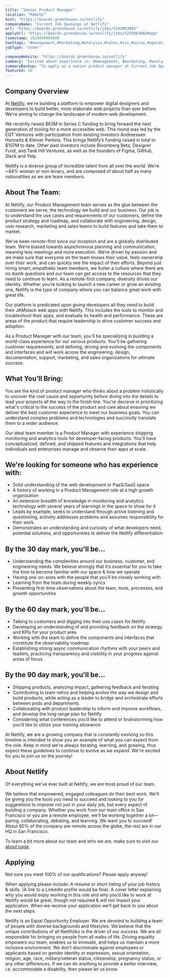 ```yaml
---
title: "Senior Product Manager"
location: "Remote"
host: "https://boards.greenhouse.io/netlify"
companyName: "Current Job Openings at Netlify"
url: "https://boards.greenhouse.io/netlify/jobs/5292063002"
applyUrl: "https://boards.greenhouse.io/netlify/jobs/5292063002#app"
timestamp: 1624060800000
hashtags: "#management,#marketing,#analysis,#sales,#css,#ui/ux,#operations,#communication,#git,#rest"
jobType: "other"

companyWebsite: "https://boards.greenhouse.io/netlify"
summary: "Excited about experience in: #management, #marketing, #analysis? Check out this job post!"
summaryBackup: "To apply as a senior product manager at Current Job Openings at Netlify, you preferably need to have some #management, #marketing, #analysis."
featured: 20
---
```


## Company Overview

At [Netlify](https://www.netlify.com/about/), we're building a platform to empower digital designers and developers to build better, more elaborate web projects than ever before. We're aiming to change the landscape of modern web development. 

We recently raised $63M in Series C funding to bring forward the next generation of tooling for a more accessible web. This round was led by the EQT Ventures with participation from existing investors Andreessen Horowitz & Kleiner Perkins. This brings Netlify’s funding raised in total to $107M to date. Other past investors include Bloomberg Beta, Designer Fund, and Tank Hill Ventures, as well as the founders of Figma, GitHub, Slack and Yelp.

Netlify is a diverse group of incredible talent from all over the world. We’re ~44% woman or non-binary, and are composed of about half as many nationalities as we are team members.

## About The Team: 

At Netlify, our Product Management team serves as the glue between the customers we serve, the technology we build and our business. Our job is to understand the use cases and requirements of our customers, define the product strategy and roadmap, and collaborate with engineering, design, user research, marketing and sales teams to build features and take them to market.

We’ve been remote-first since our inception and are a globally distributed team. We’re biased towards asynchronous planning and communication, meaning less meetings and more execution. We’re driven by passion and we make sure that everyone on the team knows their value, feels ownership over their work, and can quickly see the impact of their efforts. Beyond just hiring smart, empathetic team members, we foster a culture where there are no dumb questions and our team can get access to the resources that they need to continue to learn. As a remote-first company, diversity drives our identity. Whether you’re looking to launch a new career or grow an existing one, Netlify is the type of company where you can balance great work with great life.

Our platform is predicated upon giving developers all they need to build their JAMstack web apps with Netlify. This includes the tools to monitor and troubleshoot their apps, and evaluate its health and performance. These are areas of the product that require leadership to drive customer success and adoption.

As a Product Manager with our team, you'll be specializing in building a world-class experience for our various products. You'll be gathering customer requirements, and defining, driving and evolving the components and interfaces and will work across the engineering, design, documentation, support, marketing, and sales organizations for ultimate success.

## What You’ll Bring: 

You are the kind of product manager who thinks about a problem holistically to uncover the root cause and opportunity before diving into the details to lead your projects all the way to the finish line. You're decisive in prioritizing what's critical to the success of the product and care about ensuring we deliver the best customer experience to meet our business goals. You can understand complex problems and technologies and succinctly translate them to a wider audience.

Our ideal team member is a Product Manager with experience shipping monitoring and analytics tools for developer-facing products. You'll have conceptualized, defined, and shipped features and integrations that help individuals and enterprises manage and observe their apps at scale.

## We're looking for someone who has experience with:

*   Solid understanding of the web development or PaaS/SaaS space
*   A history of working in a Product Management role at a high growth organization
*   An extensive breadth of knowledge in monitoring and analytics technology with several years of learnings in the space to show for it
*   Leads by example, seeks to understand through active listening and questioning, actively addresses problems and assumes responsibility for their work.
*   Demonstrates an understanding and curiosity of what developers need, potential solutions, and opportunities to deliver the Netlify differentiation

## By the 30 day mark, you'll be...

*   Understanding the complexities around our business, customer, and engineering needs. We believe strongly that it’s essential for you to take the time to become familiar with our space & how we operate
*   Having one-on-ones with the people that you’ll be closely working with
*   Learning from the team during weekly syncs
*   Presenting first-time observations about the team, tools, processes, and growth opportunities

## By the 60 day mark, you'll be...

*   Talking to customers and digging into their use cases for Netlify
*   Developing an understanding of and providing feedback on the strategy and KPIs for your product area
*   Working with the team to define the components and interfaces that constitute the observability roadmap
*   Establishing strong async communication rhythms with your peers and leaders, practicing transparency and visibility in your progress against areas of focus

## By the 90 day mark, you'll be...

*   Shipping products, analyzing impact, gathering feedback and iterating
*   Contributing to team retros and helping evolve the way we design and build products, while acting as a leader to bridge and orchestrate efforts between pods and departments
*   Collaborating with product leadership to inform and improve workflows, and develop the long range plan for Netlify
*   Considering what conferences you’d like to attend or brainstorming how you’d like to utilize your training allowance

At Netlify, we are a growing company that is constantly evolving so this timeline is intended to show you an example of what you can expect from the role. Keep in mind we're always iterating, learning, and growing, thus expect these guidelines to continue to evolve as we expand. We're excited for you to join us on the journey!

## About Netlify

Of everything we've ever built at Netlify, we are most proud of our team.

We believe that empowered, engaged colleagues do their best work. We’ll be giving you the tools you need to succeed and looking to you for suggestions to improve not just in your daily job, but every aspect of building a company. Whether you work from our main office in San Francisco or you are a remote employee, we’ll be working together a lot—paring, collaborating, debating, and learning. We want you to succeed! About 60% of the company are remote across the globe, the rest are in our HQ in San Francisco. 

To learn a bit more about our team and who we are, make sure to visit our [about page](http://netlify.com/about).

## Applying

Not sure you meet 100% of our qualifications? Please apply anyway!

When applying please include: A resume or short listing of your job history & skills. (A link to a LinkedIn profile would be fine). A cover letter explaining why you would enjoy working in this role and why you’d like to work at Netlify would be great, though not required & will not impact your application. When we receive your application we’ll get back to you about the next steps.

Netlify is an Equal Opportunity Employer. We are devoted to building a team of people with diverse backgrounds and lifestyles. We believe that the unique contributions of all Netlifolks is the driver of our success. We are all responsible for bringing on people from all walks of life. Driving equality empowers our team, enables us to innovate, and helps us maintain a more inclusive environment. We don’t discriminate against employees or applicants based on gender identity or expression, sexual orientation, religion, age, race, military/veteran status, citizenship, pregnancy status, or any other differences. If we can do anything to provide a better interview, i.e. accommodate a disability, then please let us know.
